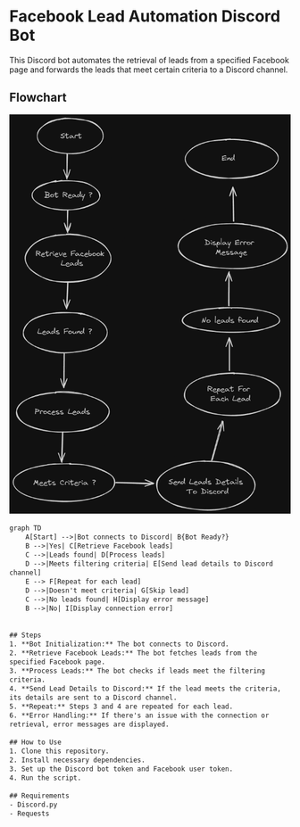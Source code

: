 # Facebook Lead Automation Discord Bot

This Discord bot automates the retrieval of leads from a specified Facebook page and forwards the leads that meet certain criteria to a Discord channel.

## Flowchart

![Flowchart](https://github.com/pratikrk/FB_Lead_Automation/blob/main/Flowchart.png)

```mermaid
graph TD
    A[Start] -->|Bot connects to Discord| B{Bot Ready?}
    B -->|Yes| C[Retrieve Facebook leads]
    C -->|Leads found| D[Process leads]
    D -->|Meets filtering criteria| E[Send lead details to Discord channel]
    E --> F[Repeat for each lead]
    D -->|Doesn't meet criteria| G[Skip lead]
    C -->|No leads found| H[Display error message]
    B -->|No| I[Display connection error]


## Steps
1. **Bot Initialization:** The bot connects to Discord.
2. **Retrieve Facebook Leads:** The bot fetches leads from the specified Facebook page.
3. **Process Leads:** The bot checks if leads meet the filtering criteria.
4. **Send Lead Details to Discord:** If the lead meets the criteria, its details are sent to a Discord channel.
5. **Repeat:** Steps 3 and 4 are repeated for each lead.
6. **Error Handling:** If there's an issue with the connection or retrieval, error messages are displayed.

## How to Use
1. Clone this repository.
2. Install necessary dependencies.
3. Set up the Discord bot token and Facebook user token.
4. Run the script.

## Requirements
- Discord.py
- Requests